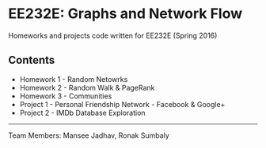 EE232E: Graphs and Network Flow
===========
Homeworks and projects code written for EE232E (Spring 2016)

## Contents
+ Homework 1 - Random Netowrks
+ Homework 2 - Random Walk & PageRank
+ Homework 3 - Communities
+ Project 1 - Personal Friendship Network - Facebook & Google+
+ Project 2 - IMDb Database Exploration

------

Team Members: Mansee Jadhav, Ronak Sumbaly

